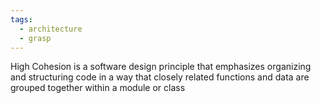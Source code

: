 ```yaml
---
tags:
  - architecture
  - grasp
---
```

High Cohesion is a software design principle that emphasizes organizing and structuring code in a way that closely related functions and data are grouped together within a module or class